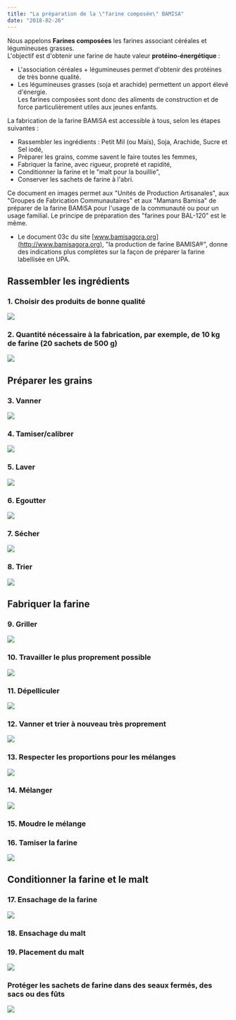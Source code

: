 ```yaml
---
title: "La préparation de la \"farine composée\" BAMISA"
date: "2018-02-26"
---
```


<div class="teaser"><p>Nous appelons <strong>Farines composées</strong> les farines associant céréales et légumineuses grasses.<br />
L'objectif est d'obtenir une farine de haute valeur <strong>protéino-énergétique</strong> :</p>
<ul>
<li>L'association céréales + légumineuses permet d'obtenir des protéines de très bonne qualité.</li>
<li>Les légumineuses grasses (soja et arachide) permettent un apport élevé d'énergie.<br />
Les farines composées sont donc des aliments de construction et de force particulièrement utiles aux jeunes enfants.</li>
</ul></div>

La fabrication de la farine BAMiSA est accessible à tous, selon les étapes suivantes :

- Rassembler les ingrédients : Petit Mil (ou Maïs), Soja, Arachide, Sucre et Sel iodé,
- Préparer les grains, comme savent le faire toutes les femmes,
- Fabriquer la farine, avec rigueur, propreté et rapidité,
- Conditionner la farine et le "malt pour la bouillie",
- Conserver les sachets de farine à l'abri.

Ce document en images permet aux "Unités de Production Artisanales", aux "Groupes de Fabrication Communautaires" et aux "Mamans Bamisa" de préparer de la farine BAMiSA pour l'usage de la communauté ou pour un usage familial. Le principe de préparation des "farines pour BAL-120" est le même.

- Le document 03c du site [www.bamisagora.org](http://www.bamisagora.org), "la production de farine BAMISA®", donne des indications plus complètes sur la façon de préparer la farine labellisée en UPA.

## Rassembler les ingrédients

### 1. Choisir des produits de bonne qualité

![](d-s-bamisa-1.jpg)

### 2. Quantité nécessaire à la fabrication, par exemple, de 10 kg de farine (20 sachets de 500 g)

![](d-s-bamisa-2.jpg)

## Préparer les grains

### 3. Vanner

![](d-s-bamisa-3.jpg)

### 4. Tamiser/calibrer

![](d-s-bamisa-4.jpg)

### 5. Laver

![](d-s-bamisa-5.jpg)

### 6. Egoutter

![](d-s-bamisa-6.jpg)

### 7. Sécher

![](d-s-bamisa-7.jpg)

### 8. Trier

![](d-s-bamisa-8.jpg)

## Fabriquer la farine

### 9. Griller

![](d-s-bamisa-9.jpg)

### 10. Travailler le plus proprement possible

![](d-s-bamisa-10.jpg)

### 11. Dépelliculer

![](d-s-bamisa-11.jpg)

### 12. Vanner et trier à nouveau très proprement

![](d-s-bamisa-12.jpg)

### 13. Respecter les proportions pour les mélanges

![](d-s-bamisa-13.jpg)

### 14. Mélanger

![](d-s-bamisa-14.jpg)

### 15. Moudre le mélange

### 16. Tamiser la farine

![](d-s-bamisa-15-16.jpg)

## Conditionner la farine et le malt

### 17. Ensachage de la farine

![](d-s-bamisa-17.jpg)

### 18. Ensachage du malt

### 19. Placement du malt

![](d-s-bamisa-18-19.jpg)

### Protéger les sachets de farine dans des seaux fermés, des sacs ou des fûts

![](bamisa-20_-1.jpg)
